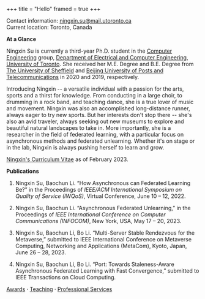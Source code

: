 +++
title = "Hello"
framed = true
+++

<!--{{< image src="/assets/baochun-may2011-web.jpg" alt="Ningxin Su" position="center" style="border-radius: 8px;" >}}-->
Contact information: ningxin.su@mail.utoronto.ca  
Current location: Toronto, Canada  

**At a Glance**  

Ningxin Su is currently a third-year Ph.D. student in the [Computer Engineering](https://www.eecg.utoronto.ca/) group, [Department of Electrical and Computer Engineering](https://www.ece.toronto.edu), [University of Toronto](https://www.utoronto.ca). She received her M.E. Degree and B.E. Degree from [The University of Sheffield](https://www.sheffield.ac.uk/) and [Beijing University of Posts and Telecommunications](https://www.bupt.edu.cn/) in 2020 and 2019, respectively.

Introducing Ningxin -- a versatile individual with a passion for the arts, sports and a thirst for knowledge. From conducting in a large choir, to drumming in a rock band, and teaching dance, she is a true lover of music and movement. Ningxin was also an accomplished long-distance runner, always eager to try new sports. But her interests don't stop there -- she's also an avid traveler, always seeking out new museums to explore and beautiful natural landscapes to take in. More importantly, she is a researcher in the field of federated learning, with a particular focus on asynchronous methods and federated unlearning. Whether it's on stage or in the lab, Ningxin is always pushing herself to learn and grow.   

[Ningxin's Curriculum Vitae](/assets/ningxin_cv.pdf) as of February 2023.

**Publications**
1. Ningxin Su, Baochun Li. “How Asynchronous can Federated Learning Be?” in the Proceedings of *IEEE/ACM International Symposium on Quality of Service (IWQoS)*, Virtual Conference, June 10 – 12, 2022.

2. Ningxin Su, Baochun Li. “Asynchronous Federated Unlearning,” in the Proceedings of *IEEE International Conference on Computer Communications (INFOCOM)*, New York, USA, May 17 – 20, 2023.

3. Ningxin Su, Baochun Li, Bo Li. “Multi-Server Stable Rendezvous for the Metaverse,” submitted to IEEE International Conference on Metaverse Computing, Networking and Applications (MetaCom), Kyoto, Japan, June 26 – 28, 2023.

4. Ningxin Su, Baochun Li, Bo Li. “Port: Towards Staleness-Aware Asynchronous Federated Learning with Fast Convergence,” submitted to IEEE Transactions on Cloud Computing.

[Awards](/awards) &middot; [Teaching](/teaching) &middot; [Professional Services](/services) 